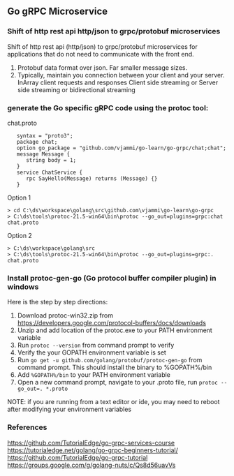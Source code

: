 ## Go gRPC Microservice


### Shift of http rest api http/json to grpc/protobuf microservices 
Shift of http rest api (http/json) to grpc/protobuf microservices for applications that do not need to communicate with the front end.
1. Protobuf data format over json. Far smaller message sizes.
2. Typically, maintain you connection between your client and your server. 
   InArray client requests and responses 
   Client side streaming or Server side streaming or bidirectional streaming

### generate the Go specific gRPC code using the protoc tool:
chat.proto 
```
   syntax = "proto3";
   package chat;   
   option go_package = "github.com/vjammi/go-learn/go-grpc/chat;chat";   
   message Message {
      string body = 1;
   }   
   service ChatService {
      rpc SayHello(Message) returns (Message) {}
   }
```
Option 1
```
> cd C:\ds\workspace\golang\src\github.com\vjammi\go-learn\go-grpc
> C:\ds\tools\protoc-21.5-win64\bin\protoc --go_out=plugins=grpc:chat chat.proto
```
Option 2
```
> C:\ds\workspace\golang\src
> C:\ds\tools\protoc-21.5-win64\bin\protoc --go_out=plugins=grpc:. chat.proto
```

### Install protoc-gen-go (Go protocol buffer compiler plugin) in windows

Here is the step by step directions:
1. Download protoc-win32.zip from https://developers.google.com/protocol-buffers/docs/downloads
2. Unzip and add location of the protoc.exe to your PATH environment variable
3. Run `protoc --version` from command prompt to verify
4. Verify the your GOPATH environment variable is set
5. Run `go get -u github.com/golang/protobuf/protoc-gen-go` from command prompt. This should install the binary to %GOPATH%/bin
6. Add `%GOPATH%/bin` to your PATH environment variable
7. Open a new command prompt, navigate to your .proto file, run `protoc --go_out=. *.proto`

NOTE: if you are running from a text editor or ide, you may need to reboot after modifying your environment variables

### References
https://github.com/TutorialEdge/go-grpc-services-course
https://tutorialedge.net/golang/go-grpc-beginners-tutorial/
https://github.com/TutorialEdge/go-grpc-tutorial
https://groups.google.com/g/golang-nuts/c/Qs8d56uavVs